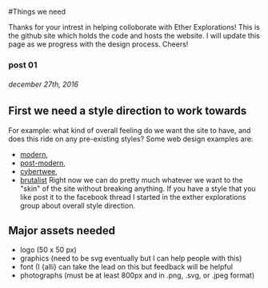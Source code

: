 #Things we need

Thanks for your intrest in helping colloborate with Ether Explorations! This is the github site which holds the code and hosts the website. I will update this page as we progress with the design process. Cheers!

### post 01 
###### december 27th, 2016

## First we need a style direction to work towards
For example: what kind of overall feeling do we want the site to have, and does this ride on any pre-existing styles? Some web design examples are: 
- [modern](http://www.awwwards.com/30-grid-based-websites.html), 
- [post-modern](https://theoutline.com/), 
- [cybertwee](http://cybertwee.net/), 
- [brutalist](http://brutalistwebsites.com/)
Right now we can do pretty much whatever we want to the "skin" of the site without breaking anything. If you have a style that you like post it to the facebook thread I started in the exther explorations group about overall style direction. 

## Major assets needed
- logo (50 x 50 px)
- graphics (need to be svg eventually but I can help people with this)
- font (I {alli} can take the lead on this but feedback will be helpful
- photographs (must be at least 800px and in .png, .svg, or .jpeg format)
